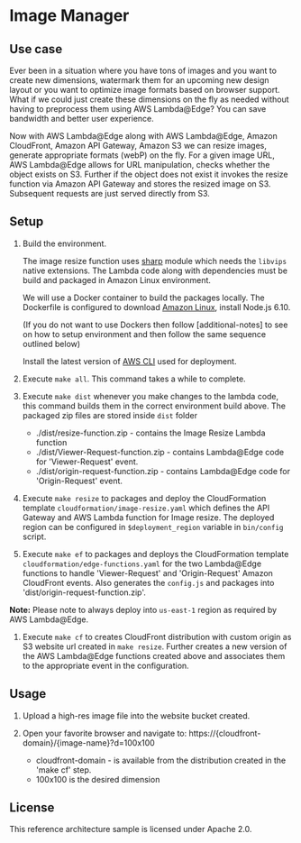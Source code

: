 # Image Manager

## Use case

Ever been in a situation where you have tons of images and you want to create new dimensions, watermark them for an upcoming new design layout or you want to optimize image formats based on browser support.
What if we could just create these dimensions on the fly as needed without having to preprocess them using AWS Lambda@Edge? You can save bandwidth and better user experience.

Now with AWS Lambda@Edge along with AWS Lambda@Edge, Amazon CloudFront, Amazon API Gateway, Amazon S3 we can resize images, generate appropriate formats (webP) on the fly. For a given image URL, AWS Lambda@Edge allows for URL manipulation, checks whether the object exists on S3. Further if the object does not exist it invokes the resize function via Amazon API Gateway and stores the resized image on S3.
Subsequent requests are just served directly from S3.

## Setup

1. Build the environment.

    The image resize function uses [sharp][sharp] module which needs the `libvips` native extensions. The Lambda code along with dependencies must be build and packaged in Amazon Linux environment.

    We will use a Docker container to build the packages locally. The Dockerfile is configured to download [Amazon Linux][amazon-linux], install Node.js 6.10.

    (If you do not want to use Dockers then follow [additional-notes] to see on how to setup environment and then follow the same sequence outlined below)

    Install the latest version of [AWS CLI][cli] used for deployment.

1. Execute `make all`. This command takes a while to complete.

1.  Execute `make dist` whenever you make changes to the lambda code, this command builds them in the correct environment build above. The packaged zip files are stored inside `dist` folder
    - ./dist/resize-function.zip - contains the Image Resize Lambda function
    - ./dist/Viewer-Request-function.zip - contains Lambda@Edge code for 'Viewer-Request' event.
    - ./dist/origin-request-function.zip - contains Lambda@Edge code for 'Origin-Request' event.

1.  Execute `make resize` to packages and deploy the CloudFormation template `cloudformation/image-resize.yaml` which defines the API Gateway and AWS Lambda function for Image resize.
The deployed region can be configured in `$deployment_region` variable in `bin/config` script.

1.  Execute `make ef` to packages and deploys the CloudFormation template `cloudformation/edge-functions.yaml` for the two Lambda@Edge functions to handle 'Viewer-Request' and 'Origin-Request' Amazon CloudFront events. Also generates the `config.js` and packages into 'dist/origin-request-function.zip'.

**Note:** Please note to always deploy into `us-east-1` region as required by AWS Lambda@Edge.

1.  Execute `make cf` to creates CloudFront distribution with custom origin as S3 website url created in `make resize`. Further creates a new version of the AWS Lambda@Edge functions created above and associates them to the appropriate event in the configuration.

## Usage

1. Upload a high-res image file into the website bucket created.

2. Open your favorite browser and navigate to:
    https://{cloudfront-domain}/{image-name}?d=100x100
    - cloudfront-domain - is available from the distribution created in the 'make cf' step.
    - 100x100 is the desired dimension

## License

This reference architecture sample is licensed under Apache 2.0.

[amazon-linux]: https://store.docker.com/images/amazonlinux
[cli]: https://aws.amazon.com/cli/
[sharp]: https://github.com/lovell/sharp
